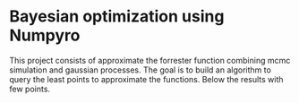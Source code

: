 # Bayesian optimization using Numpyro 
This project consists of approximate the forrester function combining mcmc simulation and gaussian processes.
The goal is to build an algorithm to query the least points to approximate the functions.
Below the results with few points.

